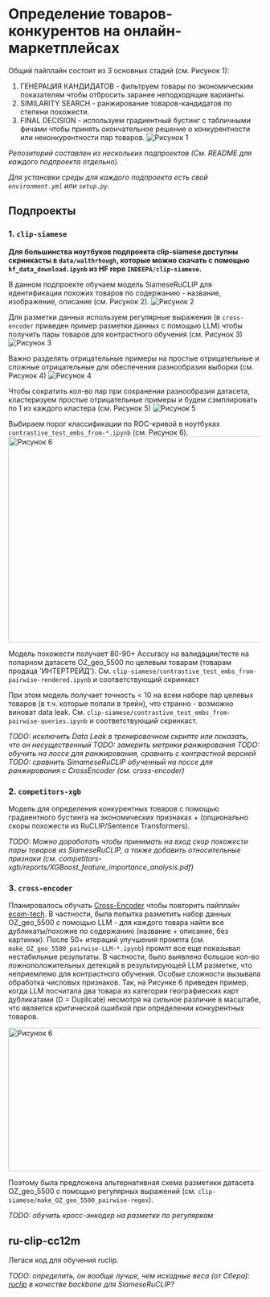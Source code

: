 # Определение товаров-конкурентов на онлайн-маркетплейсах

Общий пайплайн состоит из 3 основных стадий (см. Рисунок 1):
1. ГЕНЕРАЦИЯ КАНДИДАТОВ - фильтруем товары по экономическим показателям чтобы отбросить заранее неподходящие варианты.
2. SIMILARITY SEARCH - ранжирование товаров-кандидатов по степени похожести.
3. FINAL DECISION - используем градиентный бустинг с табличными фичами чтобы принять окончательное решение о конкурентности или неконкурентности пар товаров.
![Рисунок 1](https://github.com/user-attachments/assets/0892a82b-0d3b-4728-81d7-534c6ee8707c)

*Репозиторий составлен из нескольких подпроектов (См. README для каждого подпроекта отдельно).*

*Для установки среды для каждого подпроекта есть свой `environment.yml` или `setup.py`.*

## Подпроекты
### 1. `clip-siamese`

**Для большинства ноутбуков подпроекта clip-siamese доступны скринкасты в `data/walthrhough`, которые можно скачать с помощью `hf_data_download.ipynb` из HF repo `INDEEPA/clip-siamese`.**

В данном подпроекте обучаем модель SiameseRuCLIP для идентификации похожих товаров по содержанию - название, изображение, описание (см. Рисунок 2).
![Рисунок 2](https://github.com/user-attachments/assets/8a805ef8-615e-409a-b34a-5c634533139a)

Для разметки данных используем регулярные выражения (в `cross-encoder` приведен пример разметки данных с помощью LLM) чтобы получить пары товаров для контрастного обучения (см. Рисунок 3)
![Рисунок 3](https://github.com/user-attachments/assets/e2cff909-1053-48c9-8a1e-4767ef9254e8)

Важно разделять отрицательные примеры на простые отрицательные и сложные отрицательные для обеспечения разнообразия выборки (см. Рисунок 4)
![Рисунок 4](https://github.com/user-attachments/assets/19d42048-e20d-4262-b8e6-57b7eca8e0ca)

Чтобы сократить кол-во пар при сохранении разнообразия датасета, кластеризуем простые отрицательные примеры и будем сэмплировать по 1 из каждого кластера (см. Рисунок 5)
![Рисунок 5](https://github.com/user-attachments/assets/9fc76777-5662-483a-b3dd-8a63369494bb)

Выбираем порог классификации по ROC-кривой в ноутбуках `contrastive_test_embs_from-*.ipynb` (см. Рисунок 6).
<img width="846" height="409" alt="Рисунок 6" src="https://github.com/user-attachments/assets/872b75b7-fc52-49e5-bf47-0da378d0938d" />

Модель похожести получает 80-90+ Accuracy на валидации/тесте на попарном датасете OZ_geo_5500 по целевым товарам (товарам продаца 'ИНТЕРТРЕЙД'). См. `clip-siamese/contrastive_test_embs_from-pairwise-rendered.ipynb` и соответствующий скринкаст

При этом модель получает точность < 10 на всем наборе пар целевых товаров (в т.ч. которые попали в трейн), что странно - возможно виноват data leak. См. `clip-siamese/contrastive_test_embs_from-pairwise-queries.ipynb` и соответствующий скринкаст.

*TODO: исключить Data Leak в тренировочном скрипте или показать, что он несущественный*
*TODO: замерить метрики ранжирования*
*TODO: обучить на лоссе для ранжирования, сравнить с контрастной версией*
*TODO: сравнить SimameseRuCLIP обученный на лоссе для ранжирования с CrossEncoder (см. cross-encoder)*

### 2. `competitors-xgb`
Модель для определения конкурентных товаров с помощью градиентного бустинга на экономических признаках + (опционально скоры похожести из RuCLIP/Sentence Transformers).

*TODO: Можно доработать чтобы принимать на вход скор похожести пары товаров из SiameseRuCLIP, а также добавить относительные признаки (см. competitors-xgb/reports/XGBoost_feature_importance_analysis.pdf)*

### 3. `cross-encoder`
Планировалось обучать [Cross-Encoder](https://sbert.net/examples/cross_encoder/applications/README.html) чтобы повторить пайплайн [ecom-tech](https://habr.com/ru/companies/ecom_tech/articles/852646/).
В частности, была попытка разметить набор данных OZ_geo_5500 с помощью LLM - для каждого товара найти все дубликаты/похожие по содержанию (название + описание, без картинки).
После 50+ итераций улучшения промпта (см. `make_OZ_geo_5500_pairwise-LLM-*.ipynb`) промпт все еще показывал нестабильные результаты. В частности, было выявлено большое кол-во ложноположительных детекций в результирующей LLM разметке, что неприемлемо для контрастного обучения.
Особые сложности вызывала обработка числовых признаков. Так, на Рисунке 6 приведен пример, когда LLM посчитала два товара из категории географиеских карт дубликатами (D = Duplicate) несмотря на сильное различие в масштабе, что является критической ошибкой при определении конкурентных товаров.

<img width="556" height="285" alt="Рисунок 6" src="https://github.com/user-attachments/assets/738c7415-851f-4567-b7ea-bed6ec2c19a4" />

Поэтому была предложена альтернативная схема разметики датасета OZ_geo_5500 с помощью регулярных выражений (см. `clip-siamese/make_OZ_geo_5500_pairwise-regex`).

*TODO: обучить кросс-энкодер на разметке по регуляркам*

## ru-clip-cc12m
Легаси код для обучения ruclip.

*TODO: определить, он вообще лучше, чем исходные веса (от Сбера): [ruclip](https://github.com/ai-forever/ru-clip) в качестве backbone для SiameseRuCLIP?*
